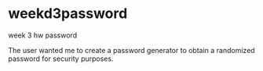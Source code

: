 # weekd3password
week 3 hw password

The user wanted me to create a password generator to obtain a randomized password for security purposes.

